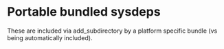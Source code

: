 # Portable bundled sysdeps

These are included via add_subdirectory by a platform specific bundle (vs
being automatically included).

